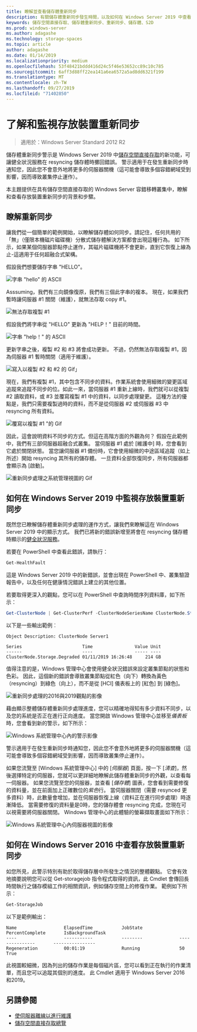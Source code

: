 ```yaml
---
title: 瞭解並查看儲存體重新同步
description: 有關儲存體重新同步發生時間，以及如何在 Windows Server 2019 中查看的詳細資訊。
keywords: 儲存空間直接存取、儲存體重新同步、重新同步、儲存體、S2D
ms.prod: windows-server
ms.author: adagashe
ms.technology: storage-spaces
ms.topic: article
author: adagashe
ms.date: 01/14/2019
ms.localizationpriority: medium
ms.openlocfilehash: 53f48421bddd416d24c5f46e53652cc89c10c785
ms.sourcegitcommit: 6aff3d88ff22ea141a6ea6572a5ad8dd6321f199
ms.translationtype: MT
ms.contentlocale: zh-TW
ms.lasthandoff: 09/27/2019
ms.locfileid: "71402850"
---
```

# <a name="understand-and-monitor-storage-resync"></a>了解和監視存放裝置重新同步

>適用於：Windows Server Standard 2012 R2

儲存體重新同步警示是 Windows Server 2019 中[儲存空間直接存取](storage-spaces-direct-overview.md)的新功能，可讓健全狀況服務在 resyncing 儲存體時擲回錯誤。 警示適用于在發生重新同步時通知您，因此您不會意外地將更多的伺服器關機（這可能會導致多個容錯網域受到影響，因而導致叢集停止運作）。 

本主題提供在具有儲存空間直接存取的 Windows Server 容錯移轉叢集中，瞭解和查看存放裝置重新同步的背景和步驟。

## <a name="understanding-resync"></a>瞭解重新同步

讓我們從一個簡單的範例開始，以瞭解儲存體如何同步。請記住，任何共用的「無」（僅限本機磁片磁碟機）分散式儲存體解決方案都會出現這種行為。 如下所示，如果某個伺服器節點停止運作，其磁片磁碟機將不會更新，直到它恢復上線為止-這適用于任何超融合式架構。 

假設我們想要儲存字串 "HELLO"。 

![字串 "hello" 的 ASCII](media/understand-storage-resync/hello.png)

Asssuming，我們有三向鏡像復原，我們有三個此字串的複本。 現在，如果我們暫時讓伺服器 #1 關閉（維護），就無法存取 copy #1。

![無法存取複製 #1](media/understand-storage-resync/copy1.png)

假設我們將字串從 "HELLO" 更新為 "HELP！" 目前的時間。

![字串 "help！" 的 ASCII](media/understand-storage-resync/help.png)

更新字串之後，複製 #2 和 #3 將會成功更新。 不過，仍然無法存取複製 #1，因為伺服器 #1 暫時關閉（適用于維護）。 

![寫入以複製 #2 和 #2 的 Gif」](media/understand-storage-resync/write.gif)

現在，我們有複製 #1，其中包含不同步的資料。作業系統會使用細微的變更區域追蹤來追蹤不同步的位。如此一來，當伺服器 #1 重新上線時，我們就可以從複製 #2 讀取資料，或 #3 並覆寫複製 #1 中的資料，以同步處理變更。 這種方法的優點是，我們只需要複製過時的資料，而不是從伺服器 #2 或伺服器 #3 中 resyncing 所有資料。

![覆寫以複製 #1 "的 Gif](media/understand-storage-resync/overwrite.gif)

因此，這會說明資料不同步的方式。但這在高階方面的外觀為何？ 假設在此範例中，我們有三部伺服器超融合式叢集。 當伺服器 #1 處於 [維護中] 時，您會看到它處於關閉狀態。 當您讓伺服器 #1 備份時，它會使用細微的中途區域追蹤（如上所述）開始 resyncing 其所有的儲存體。 一旦資料全部恢復同步，所有伺服器都會顯示為 [啟動]。

![重新同步處理之系統管理視圖的 Gif](media/understand-storage-resync/admin.gif)

## <a name="how-to-monitor-storage-resync-in-windows-server-2019"></a>如何在 Windows Server 2019 中監視存放裝置重新同步

既然您已瞭解儲存體重新同步處理的運作方式，讓我們來瞭解這在 Windows Server 2019 中的顯示方式。 我們已將新的錯誤新增至將會在 resyncing 儲存體時顯示的[健全狀況服務](../../failover-clustering/health-service-overview.md)。

若要在 PowerShell 中查看此錯誤，請執行：

``` PowerShell
Get-HealthFault
```

這是 Windows Server 2019 中的新錯誤，並會出現在 PowerShell 中、叢集驗證報告中，以及任何在健康情況錯誤上建立的其他位置。 

若要取得更深入的觀點，您可以在 PowerShell 中查詢時間序列資料庫，如下所示：

```PowerShell
Get-ClusterNode | Get-ClusterPerf -ClusterNodeSeriesName ClusterNode.Storage.Degraded
```
以下是一些輸出範例︰

```
Object Description: ClusterNode Server1

Series                       Time                Value Unit
------                       ----                ----- ----
ClusterNode.Storage.Degraded 01/11/2019 16:26:48     214 GB
```

值得注意的是，Windows 管理中心會使用健全狀況錯誤來設定叢集節點的狀態和色彩。 因此，這個新的錯誤會導致叢集節點從紅色（向下）轉換為黃色（resyncing）到綠色（向上），而不是從 [HCI] 儀表板上的 [紅色] 到 [綠色]。

![重新同步處理的2016與2019觀點的影像](media/understand-storage-resync/compare.png)

藉由顯示整體儲存體重新同步處理進度，您可以精確地得知有多少資料不同步，以及您的系統是否正在進行正向進度。 當您開啟 Windows 管理中心並移至*儀表板*時，您會看到新的警示，如下所示：

![Windows 系統管理中心內的警示影像](media/understand-storage-resync/alert.png)

警示適用于在發生重新同步時通知您，因此您不會意外地將更多的伺服器關機（這可能會導致多個容錯網域受到影響，因而導致叢集停止運作）。 

如果您流覽至 [Windows 系統管理中心] 中的 [*伺服器*] 頁面，按一下 [*清查*]，然後選擇特定的伺服器，您就可以更詳細地瞭解此儲存體重新同步的外觀，以查看每一伺服器。 如果您流覽至您的伺服器，並查看 [*儲存體*] 圖表，您會看到需要修復的資料量，並在前面加上正確數位的*紫色*行。 當伺服器關閉（需要 resynced 更多資料）時，此數量會增加，並在伺服器恢復上線（資料正在進行同步處理）時逐漸降低。 當需要修復的資料量是0時，您的儲存體會 resyncing 完成，您現在可以視需要將伺服器關閉。 Windows 管理中心的此體驗的螢幕擷取畫面如下所示：

![Windows 系統管理中心內伺服器視圖的影像](media/understand-storage-resync/server.png)

## <a name="how-to-see-storage-resync-in-windows-server-2016"></a>如何在 Windows Server 2016 中查看存放裝置重新同步

如您所見，此警示特別有助於取得儲存層中所發生之情況的整體觀點。 它會有效地摘要說明您可以從 Get-storagejob 指令程式取得的資訊，此 Cmdlet 會傳回長時間執行之儲存模組工作的相關資訊，例如儲存空間上的修復作業。 範例如下所示：

```PowerShell
Get-StorageJob
```

以下是範例輸出：

```
Name                  ElapsedTime           JobState              PercentComplete       IsBackgroundTask
----                  -----------           --------              ---------------       ----------------
Regeneration          00:01:19              Running               50                    True

```

此視圖較細微，因為列出的儲存作業是每個磁片區，您可以看到正在執行的作業清單，而且您可以追蹤其個別的進度。 此 Cmdlet 適用于 Windows Server 2016 和2019。

## <a name="see-also"></a>另請參閱

- [使伺服器離線以進行維護](maintain-servers.md)
- [儲存空間直接存取總覽](storage-spaces-direct-overview.md)